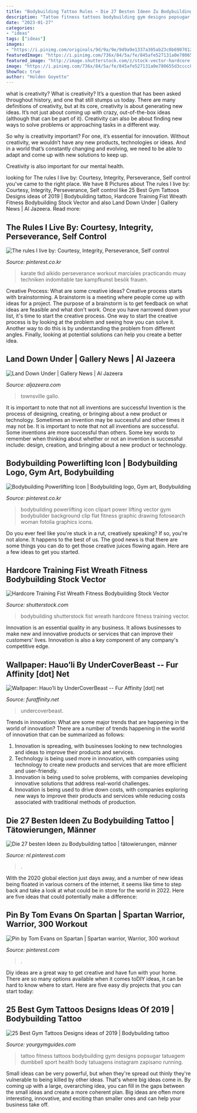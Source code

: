 ```yaml
---
title: "Bodybuilding Tattoo Rules ~ Die 27 Besten Ideen Zu Bodybuilding Tattoo"
description: "Tattoo fitness tattoos bodybuilding gym designs popsugar tatuagem dumbbell sport health body tatuagens instagram zapisano running"
date: "2023-01-27"
categories:
- "ideas"
tags: ["ideas"]
images:
- "https://i.pinimg.com/originals/9d/9a/9e/9d9a9e1337a305ab23c0b6907012350b.jpg"
featuredImage: "https://i.pinimg.com/736x/84/5a/fe/845afe527131a0e780655d3cccc8b6b1--powerlifting-bodybuilding.jpg"
featured_image: "http://image.shutterstock.com/z/stock-vector-hardcore-training-fist-and-wreath-fitness-bodybuilding-vintage-label-for-flayer-poster-logo-or-t-314023046.jpg"
image: "https://i.pinimg.com/736x/84/5a/fe/845afe527131a0e780655d3cccc8b6b1--powerlifting-bodybuilding.jpg"
ShowToc: true
author: "Holden Goyette"
---
```



what is creativity?
What is creativity? It’s a question that has been asked throughout history, and one that still stumps us today. There are many definitions of creativity, but at its core, creativity is about generating new ideas.
It’s not just about coming up with crazy, out-of-the-box ideas (although that can be part of it). Creativity can also be about finding new ways to solve problems or approaching tasks in a different way.

So why is creativity important? For one, it’s essential for innovation. Without creativity, we wouldn’t have any new products, technologies or ideas. And in a world that’s constantly changing and evolving, we need to be able to adapt and come up with new solutions to keep up.

Creativity is also important for our mental health.

	

		
looking for The rules I live by: Courtesy, Integrity, Perseverance, Self control you've came to the right place. We have 8 Pictures about The rules I live by: Courtesy, Integrity, Perseverance, Self control like 25 Best Gym Tattoos Designs ideas of 2019 | Bodybuilding tattoo, Hardcore Training Fist Wreath Fitness Bodybuilding Stock Vector and also Land Down Under | Gallery News | Al Jazeera. Read more:
		
    
## The Rules I Live By: Courtesy, Integrity, Perseverance, Self Control

<img loading=lazy src="https://i.pinimg.com/originals/9d/9a/9e/9d9a9e1337a305ab23c0b6907012350b.jpg" onerror="this.onerror=null;this.src='https://tse3.mm.bing.net/th?id=OIP.0kFuQTOn_KWVzR4MAZY7zQHaK8&amp;pid=15.1';" alt="The rules I live by: Courtesy, Integrity, Perseverance, Self control">

_Source: pinterest.co.kr_

>karate tkd aikido perseverance workout marciales practicando muay techniken indomitable tae kampfkunst besök frauen. 

	

Creative Process: What are some creative ideas?
Creative process starts with brainstorming. A brainstorm is a meeting where people come up with ideas for a project. The purpose of a brainstorm is to get feedback on what ideas are feasible and what don't work. Once you have narrowed down your list, it's time to start the creative process.
One way to start the creative process is by looking at the problem and seeing how you can solve it. Another way to do this is by understanding the problem from different angles. Finally, looking at potential solutions can help you create a better idea.

    
## Land Down Under | Gallery News | Al Jazeera

<img loading=lazy src="https://www.aljazeera.com/wp-content/uploads/2009/03/2009315111154843580_8.jpeg" onerror="this.onerror=null;this.src='https://tse2.mm.bing.net/th?id=OIP.G7L6sPAbWAT9zo4r28CL-AHaE7&amp;pid=15.1';" alt="Land Down Under | Gallery News | Al Jazeera">

_Source: aljazeera.com_

>townsville gallo. 

	

It is important to note that not all inventions are successful
Invention is the process of designing, creating, or bringing about a new product or technology. Sometimes an invention may be successful and other times it may not be. It is important to note that not all inventions are successful. 
Some inventions are more successful than others. Some key words to remember when thinking about whether or not an invention is successful include: design, creation, and bringing about a new product or technology.

    
## Bodybuilding Powerlifting Icon | Bodybuilding Logo, Gym Art, Bodybuilding

<img loading=lazy src="https://i.pinimg.com/736x/84/5a/fe/845afe527131a0e780655d3cccc8b6b1--powerlifting-bodybuilding.jpg" onerror="this.onerror=null;this.src='https://tse2.mm.bing.net/th?id=OIP.DgbDw4QzbdkM-eOWfDOYIQHaHa&amp;pid=15.1';" alt="Bodybuilding Powerlifting Icon | Bodybuilding logo, Gym art, Bodybuilding">

_Source: pinterest.co.kr_

>bodybuilding powerlifting icon clipart power lifting vector gym bodybuilder background clip flat fitness graphic drawing fotosearch woman fotolia graphics icons. 

	

Do you ever feel like you're stuck in a rut, creatively speaking? If so, you're not alone. It happens to the best of us. The good news is that there are some things you can do to get those creative juices flowing again. Here are a few ideas to get you started.

    
## Hardcore Training Fist Wreath Fitness Bodybuilding Stock Vector

<img loading=lazy src="http://image.shutterstock.com/z/stock-vector-hardcore-training-fist-and-wreath-fitness-bodybuilding-vintage-label-for-flayer-poster-logo-or-t-314023046.jpg" onerror="this.onerror=null;this.src='https://tse3.mm.bing.net/th?id=OIP.JNnQ6-UN-lRHqHbsySZ0DQHaH5&amp;pid=15.1';" alt="Hardcore Training Fist Wreath Fitness Bodybuilding Stock Vector">

_Source: shutterstock.com_

>bodybuilding shutterstock fist wreath hardcore fitness training vector. 

	

Innovation is an essential quality in any business. It allows businesses to make new and innovative products or services that can improve their customers' lives. Innovation is also a key component of any company's competitive edge.

    
## Wallpaper: Hauo’li By UnderCoverBeast -- Fur Affinity [dot] Net

<img loading=lazy src="http://t.facdn.net/29997935@800-1546811722.jpg" onerror="this.onerror=null;this.src='https://tse2.mm.bing.net/th?id=OIP.aGcQg45tO5_FzAVgdbwpsgAAAA&amp;pid=15.1';" alt="Wallpaper: Hauo’li by UnderCoverBeast -- Fur Affinity [dot] net">

_Source: furaffinity.net_

>undercoverbeast. 

	

Trends in innovation: What are some major trends that are happening in the world of innovation?
There are a number of trends happening in the world of innovation that can be summarized as follows: 
1. Innovation is spreading, with businesses looking to new technologies and ideas to improve their products and services. 
2. Technology is being used more in innovation, with companies using technology to create new products and services that are more efficient and user-friendly. 
3. Innovation is being used to solve problems, with companies developing innovative solutions that address real-world challenges. 
4. Innovation is being used to drive down costs, with companies exploring new ways to improve their products and services while reducing costs associated with traditional methods of production.

    
## Die 27 Besten Ideen Zu Bodybuilding Tattoo | Tätowierungen, Männer

<img loading=lazy src="https://i.pinimg.com/474x/b3/c6/c2/b3c6c209205b09bbadc54e8e1a0e22fa.jpg" onerror="this.onerror=null;this.src='https://tse2.mm.bing.net/th?id=OIP.ARS8WjYHwZ5LN-nvk017SAAAAA&amp;pid=15.1';" alt="Die 27 besten Ideen zu Bodybuilding tattoo | tätowierungen, männer">

_Source: nl.pinterest.com_

>. 

	

With the 2020 global election just days away, and a number of new ideas being floated in various corners of the internet, it seems like time to step back and take a look at what could be in store for the world in 2022. Here are five ideas that could potentially make a difference: 

    
## Pin By Tom Evans On Spartan | Spartan Warrior, Warrior, 300 Workout

<img loading=lazy src="https://i.pinimg.com/474x/7a/42/9a/7a429ae496f6e92a5357d43b5e902fa1---leonidas--workout.jpg" onerror="this.onerror=null;this.src='https://tse2.mm.bing.net/th?id=OIP.4n6m7mLl-DULBTcQR5YAmQAAAA&amp;pid=15.1';" alt="Pin by Tom Evans on Spartan | Spartan warrior, Warrior, 300 workout">

_Source: pinterest.com_

>. 

	

Diy ideas are a great way to get creative and have fun with your home. There are so many options available when it comes toDIY ideas, it can be hard to know where to start. Here are five easy diy projects that you can start today: 

    
## 25 Best Gym Tattoos Designs Ideas Of 2019 | Bodybuilding Tattoo

<img loading=lazy src="https://yourgymguides.com/wp-content/uploads/2019/09/WhatsApp-Image-2019-09-25-at-3.38.47-PM.jpeg" onerror="this.onerror=null;this.src='https://tse1.mm.bing.net/th?id=OIP.hsNlaJWrk7wUeX8KryDq1gHaJQ&amp;pid=15.1';" alt="25 Best Gym Tattoos Designs ideas of 2019 | Bodybuilding tattoo">

_Source: yourgymguides.com_

>tattoo fitness tattoos bodybuilding gym designs popsugar tatuagem dumbbell sport health body tatuagens instagram zapisano running. 

	

Small ideas can be very powerful, but when they're spread out thinly they're vulnerable to being killed by other ideas. That's where big ideas come in. By coming up with a large, overarching idea, you can fill in the gaps between the small ideas and create a more coherent plan. Big ideas are often more interesting, innovative, and exciting than smaller ones and can help your business take off.

